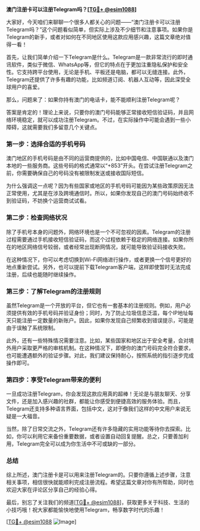 **澳门注册卡可以注册Telegram吗？[[TG💪+ @esim1088](https://t.me/s/esim1088)]**

大家好，今天咱们来聊聊一个很多人都关心的问题——“澳门注册卡可以注册Telegram吗？”这个问题看似简单，但实际上涉及不少细节和注意事项。如果你是Telegram的新手，或者对如何在不同地区使用这款应用感兴趣，这篇文章绝对值得一看！

首先，让我们简单介绍一下Telegram是什么。Telegram是一款非常流行的即时通讯软件，类似于微信、WhatsApp等，但它的特点在于更加注重隐私保护和安全性。它支持跨平台使用，无论是手机、平板还是电脑，都可以无缝连接。此外，Telegram还提供了许多有趣的功能，比如频道订阅、机器人互动等，因此深受全球用户的喜爱。

那么，问题来了：如果你持有澳门的电话卡，能不能顺利注册Telegram呢？

答案是肯定的！理论上来说，只要你的澳门号码能够正常接收短信验证码，并且网络环境稳定，就可以成功注册Telegram。不过，在实际操作中可能会遇到一些小障碍，这就需要我们多留意几个关键点。

### 第一步：选择合适的手机号码

澳门地区的手机号码是由不同的运营商提供的，比如中国电信、中国联通以及澳门本地的一些服务商。这些号码的格式通常以“+853”开头。在尝试注册Telegram之前，你需要确保自己的号码没有被限制发送或接收国际短信。

为什么强调这一点呢？因为有些国家或地区的手机号码可能因为某些政策原因无法正常使用，尤其是在涉及跨境通信时。所以，如果你发现自己的澳门号码始终收不到验证码，不妨换个运营商试试看。

### 第二步：检查网络状况

除了手机号本身的问题外，网络环境也是一个不可忽视的因素。Telegram的注册过程需要通过手机接收短信验证码，而这个过程依赖于稳定的网络连接。如果你所在的地区网络信号较弱，或者经常出现断网情况，就可能导致验证码接收失败。

在这种情况下，你可以考虑切换到Wi-Fi网络进行操作，或者更换一个信号更好的地点重新尝试。另外，也可以提前下载Telegram客户端，这样即使暂时无法完成注册，后续也能随时继续操作。

### 第三步：了解Telegram的注册规则

虽然Telegram是一个开放的平台，但它也有一套基本的注册规则。例如，用户必须提供有效的手机号码并验证身份；同时，为了防止垃圾信息泛滥，每个IP地址每天只能注册一定数量的新账户。因此，如果你发现自己频繁收到错误提示，可能是由于误触了系统限制。

此外，还有一些特殊情况需要注意。比如，某些国家和地区出于安全考量，会对境外用户采取更严格的审核机制。在这种情况下，即便你的澳门号码完全符合要求，也可能遭遇额外的验证步骤。对此，我们建议保持耐心，按照系统的指引逐步完成操作即可。

### 第四步：享受Telegram带来的便利

一旦成功注册Telegram，你会发现这款应用真的超棒！无论是与朋友聊天、分享文件，还是加入感兴趣的社群，都能让你感受到便捷高效的服务体验。而且，Telegram还支持多种语言界面，包括中文，这对于像我们这样的中文用户来说无疑是一大福音。

当然，除了日常交流之外，Telegram还有许多隐藏的实用功能等待你去探索。比如，你可以利用它来备份重要数据，或者设置自动回复提醒。总之，只要善加利用，Telegram完全可以成为你生活中不可或缺的一部分。

### 总结

综上所述，澳门注册卡是可以用来注册Telegram的。只要你遵循上述步骤，注意相关事项，相信很快就能顺利完成注册流程。希望这篇文章对你有所帮助，同时也欢迎大家在评论区分享自己的经验心得。

最后，别忘了关注我们的频道[[TG💪+ @esim1088](https://t.me/s/esim1088)]，获取更多关于科技、生活的小技巧哦！祝大家都能愉快地使用Telegram，畅享数字时代的乐趣！

[[TG💪+ @esim1088](https://t.me/s/esim1088) ![Image](https://i.postimg.cc/4NQfJmqS/Snipaste-2025-05-13-00-14-12.png)]